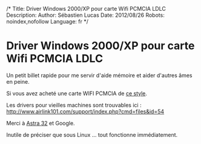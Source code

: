 /*
Title: Driver Windows 2000/XP pour carte Wifi PCMCIA LDLC
Description: 
Author: Sébastien Lucas
Date: 2012/08/26
Robots: noindex,nofollow
Language: fr
*/
# Driver Windows 2000/XP pour carte Wifi PCMCIA LDLC

Un petit billet rapide pour me servir d'aide mémoire et aider d'autres âmes en peine. 

Si vous avez acheté une carte WIFI PCMCIA de [ce style](http://www.ldlc.com/comment/c4306/p200510250024/ldlc-quality-select-carte-pcmcia-wi-fi-g-108-mbps/).

Les drivers pour vieilles machines sont trouvables ici : http://www.airlink101.com/support/index.php?cmd=files&id=54

Merci à [Astra 32](http://www.astra32.com/) et Google.

Inutile de préciser que sous Linux ... tout fonctionne immédiatement.

